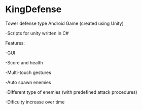 # KingDefense
Tower defense type Android Game (created using Unity)

-Scripts for unity written in C#

Features:

-GUI

-Score and health

-Multi-touch gestures

-Auto spawn enemies

-Different type of enemies (with predefined attack procedures)

-Dificulty increase over time

